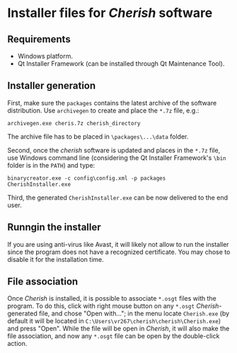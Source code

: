 # Installer files for *Cherish* software

## Requirements

* Windows platform.
* Qt Installer Framework (can be installed through Qt Maintenance Tool).

## Installer generation

First, make sure the `packages` contains the latest archive of the software distribution. Use `archivegen` to create and place the `*.7z` file, e.g.:

```
archivegen.exe cheris.7z cherish_directory
```

The archive file has to be placed in `\packages\...\data` folder.

Second, once the *cherish* software is updated and places in the `*.7z` file, use Windows command line (considering the Qt Installer Framework's `\bin` folder is in the `PATH`) and type:

```
binarycreator.exe -c config\config.xml -p packages CherishInstaller.exe
```

Third, the generated `CherishInstaller.exe` can be now delivered to the end user. 

## Runngin the installer

If you are using anti-virus like Avast, it will likely not allow to run the installer since the program does not have a recognized certificate. You may chose to disable it for the installation time.

## File association

Once *Cherish* is installed, it is possible to associate `*.osgt` files with the program. To do this, click with right mouse button on any `*.osgt` *Cherish*-generated file, and chose "Open with..."; in the menu locate `Cherish.exe` (by default it will be located in `C:\Users\vr267\cherish\cherish\Cherish.exe`) and press "Open". While the file will be open in *Cherish*, it will also make the file association, and now any `*.osgt` file can be open by the double-click action.

